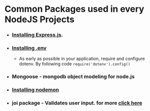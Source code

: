 # Common Packages used in every NodeJS Projects


* ### [Installing Express.js](https://www.npmjs.com/package/express).

* ### [Installing .env](https://www.npmjs.com/package/dotenv)
  * As early as possible in your application, require and configure dotenv. By following code `require('dotenv').config()`
* ### Mongoose - mongodb object modeling for node.js
* ### [Installing nodemon](https://www.npmjs.com/package/nodemon)
* ### joi package - Validates user input. for more [click here](https://www.npmjs.com/package/joi)
